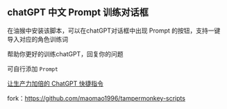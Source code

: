 ## chatGPT 中文 Prompt 训练对话框

在油猴中安装该脚本，可以在chatGPT对话框中出现 Prompt 的按钮，支持一键导入对应的角色训练词

帮助你更好的训练chatGPT，回复你的问题

可自行添加 `Prompt`

[让生产力加倍的 ChatGPT 快捷指令](https://github.com/rockbenben/ChatGPT-Shortcut)

fork：https://github.com/maomao1996/tampermonkey-scripts
